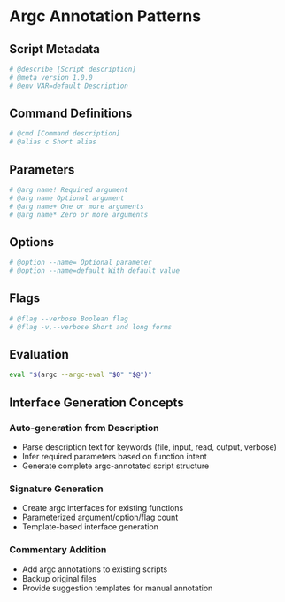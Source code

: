 # Argc Annotation Patterns

## Script Metadata
```bash
# @describe [Script description]
# @meta version 1.0.0
# @env VAR=default Description
```

## Command Definitions
```bash
# @cmd [Command description]
# @alias c Short alias
```

## Parameters
```bash
# @arg name! Required argument
# @arg name Optional argument
# @arg name+ One or more arguments
# @arg name* Zero or more arguments
```

## Options
```bash
# @option --name= Optional parameter
# @option --name=default With default value
```

## Flags
```bash
# @flag --verbose Boolean flag
# @flag -v,--verbose Short and long forms
```

## Evaluation
```bash
eval "$(argc --argc-eval "$0" "$@")"
```

## Interface Generation Concepts

### Auto-generation from Description
- Parse description text for keywords (file, input, read, output, verbose)
- Infer required parameters based on function intent
- Generate complete argc-annotated script structure

### Signature Generation
- Create argc interfaces for existing functions
- Parameterized argument/option/flag count
- Template-based interface generation

### Commentary Addition
- Add argc annotations to existing scripts
- Backup original files
- Provide suggestion templates for manual annotation